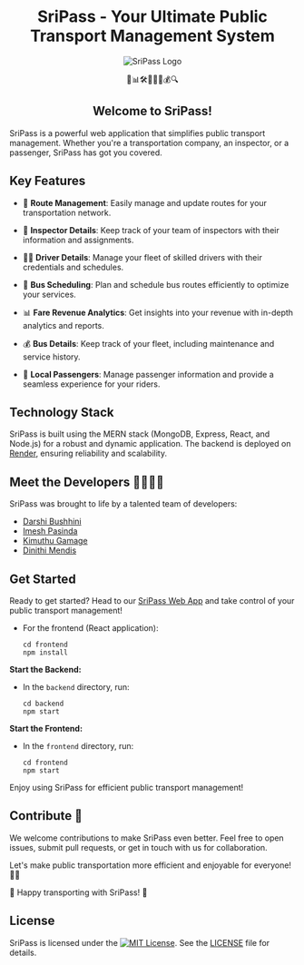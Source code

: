 <h1 align="center">SriPass - Your Ultimate Public Transport Management System</h1>
<p align="center">
  <img src="https://github.com/SriPass/SriPass-WEB-APP/blob/dev/logov2.png" alt="SriPass Logo" />
</p>

<p align="center">
  🚌📊🛠️👮🧑‍✈️💰🔍
</p>

<h2 align="center">Welcome to SriPass!</h2>

SriPass is a powerful web application that simplifies public transport management. Whether you're a transportation company, an inspector, or a passenger, SriPass has got you covered.

## Key Features

- 🚌 **Route Management**: Easily manage and update routes for your transportation network.

- 👮 **Inspector Details**: Keep track of your team of inspectors with their information and assignments.

- 🧑‍✈️ **Driver Details**: Manage your fleet of skilled drivers with their credentials and schedules.

- 🚌 **Bus Scheduling**: Plan and schedule bus routes efficiently to optimize your services.

- 📊 **Fare Revenue Analytics**: Get insights into your revenue with in-depth analytics and reports.

- 💰 **Bus Details**: Keep track of your fleet, including maintenance and service history.

- 🧑 **Local Passengers**: Manage passenger information and provide a seamless experience for your riders.

## Technology Stack

SriPass is built using the MERN stack (MongoDB, Express, React, and Node.js) for a robust and dynamic application. The backend is deployed on [Render](https://render.com/), ensuring reliability and scalability.

## Meet the Developers 👩‍💻👨‍💻

SriPass was brought to life by a talented team of developers:
- [Darshi Bushhini](https://github.com/darshi-bushhini)
- [Imesh Pasinda](https://github.com/imeshpasinda)
- [Kimuthu Gamage](https://github.com/kimuthu-gamage)
- [Dinithi Mendis](https://github.com/dinithi-mendis)

## Get Started

Ready to get started? Head to our [SriPass Web App](https://sripass.onrender.com/) and take control of your public transport management!


- For the frontend (React application):
  ```
  cd frontend
  npm install
  ```

**Start the Backend:**
- In the `backend` directory, run:
  ```
  cd backend
  npm start
  ```

**Start the Frontend:**
- In the `frontend` directory, run:
  ```
  cd frontend
  npm start
  ```


Enjoy using SriPass for efficient public transport management!


## Contribute 🤝

We welcome contributions to make SriPass even better. Feel free to open issues, submit pull requests, or get in touch with us for collaboration.

Let's make public transportation more efficient and enjoyable for everyone! 🚌🌟

🚀 Happy transporting with SriPass! 🚀


## License

SriPass is licensed under the [![MIT License](https://img.shields.io/badge/License-MIT-yellow.svg)](LICENSE). See the [LICENSE](LICENSE) file for details.


